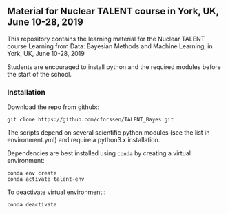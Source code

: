 ## Material for Nuclear TALENT course in York, UK, June 10-28, 2019

This repository contains the learning material for the Nuclear TALENT course
Learning from Data: Bayesian Methods and Machine Learning, in York, UK, June 10-28, 2019 

Students are encouraged to install python and the required modules before the start of the school.


### Installation

Download the repo from github::

    git clone https://github.com/cforssen/TALENT_Bayes.git

The scripts depend on several scientific python modules (see
the list in environment.yml) and require a python3.x installation. 

Dependencies are best installed using ``conda`` by creating
a virtual environment:

    conda env create
    conda activate talent-env

To deactivate virtual environment::

    conda deactivate
